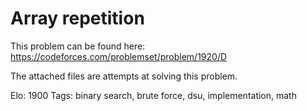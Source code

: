 # Array repetition

This problem can be found here: https://codeforces.com/problemset/problem/1920/D

The attached files are attempts at solving this problem.

Elo: 1900
Tags: binary search, brute force, dsu, implementation, math